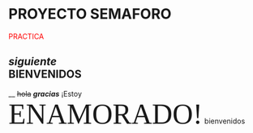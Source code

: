 # **PROYECTO SEMAFORO**         
<span style="color:red"> PRACTICA
 
  *siguiente*    
<span style="color:verde"> BIENVENIDOS
---
__
~~hola~~
 ***gracias***
¡Estoy <span style="font-family:Papyrus; font-size:4em;">ENAMORADO!</span>
 bienvenidos <style style= "font-family: Times New Roman; font-size:8em;"> al colegio 
    
